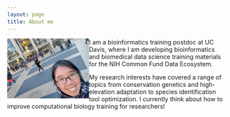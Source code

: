 ```yaml
---
layout: page
title: About me
---
```


<img align="left" height="140" width="190" src="/assets/img/avatar.jpg" style="float: left;">

I am a bioinformatics training postdoc at UC Davis, where I am developing bioinformatics and biomedical data science training materials for the NIH Common Fund Data Ecosystem.

My research interests have covered a range of topics from conservation genetics and high-elevation adaptation to species identification tool optimization. I currently think about how to improve computational biology training for researchers!

